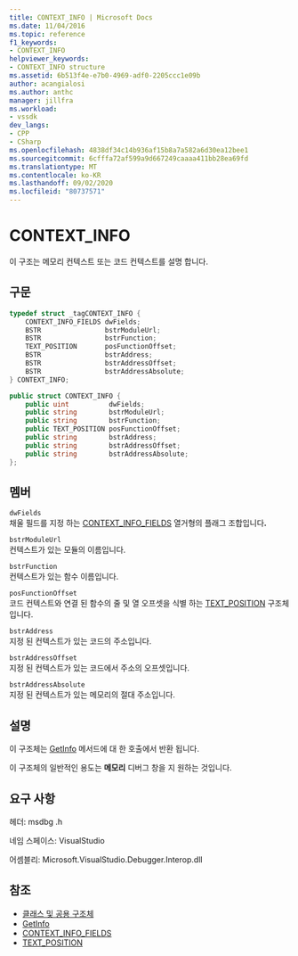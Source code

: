 ```yaml
---
title: CONTEXT_INFO | Microsoft Docs
ms.date: 11/04/2016
ms.topic: reference
f1_keywords:
- CONTEXT_INFO
helpviewer_keywords:
- CONTEXT_INFO structure
ms.assetid: 6b513f4e-e7b0-4969-adf0-2205ccc1e09b
author: acangialosi
ms.author: anthc
manager: jillfra
ms.workload:
- vssdk
dev_langs:
- CPP
- CSharp
ms.openlocfilehash: 4838df34c14b936af15b8a7a582a6d30ea12bee1
ms.sourcegitcommit: 6cfffa72af599a9d667249caaaa411bb28ea69fd
ms.translationtype: MT
ms.contentlocale: ko-KR
ms.lasthandoff: 09/02/2020
ms.locfileid: "80737571"
---
```

# <a name="context_info"></a>CONTEXT_INFO
이 구조는 메모리 컨텍스트 또는 코드 컨텍스트를 설명 합니다.

## <a name="syntax"></a>구문

```cpp
typedef struct _tagCONTEXT_INFO {
    CONTEXT_INFO_FIELDS dwFields;
    BSTR                bstrModuleUrl;
    BSTR                bstrFunction;
    TEXT_POSITION       posFunctionOffset;
    BSTR                bstrAddress;
    BSTR                bstrAddressOffset;
    BSTR                bstrAddressAbsolute;
} CONTEXT_INFO;
```

```csharp
public struct CONTEXT_INFO {
    public uint          dwFields;
    public string        bstrModuleUrl;
    public string        bstrFunction;
    public TEXT_POSITION posFunctionOffset;
    public string        bstrAddress;
    public string        bstrAddressOffset;
    public string        bstrAddressAbsolute;
};
```

## <a name="members"></a>멤버
`dwFields`\
채울 필드를 지정 하는 [CONTEXT_INFO_FIELDS](../../../extensibility/debugger/reference/context-info-fields.md) 열거형의 플래그 조합입니다<strong>.</strong>

`bstrModuleUrl`\
컨텍스트가 있는 모듈의 이름입니다.

`bstrFunction`\
컨텍스트가 있는 함수 이름입니다.

`posFunctionOffset`\
코드 컨텍스트와 연결 된 함수의 줄 및 열 오프셋을 식별 하는 [TEXT_POSITION](../../../extensibility/debugger/reference/text-position.md) 구조체입니다.

`bstrAddress`\
지정 된 컨텍스트가 있는 코드의 주소입니다.

`bstrAddressOffset`\
지정 된 컨텍스트가 있는 코드에서 주소의 오프셋입니다.

`bstrAddressAbsolute`\
지정 된 컨텍스트가 있는 메모리의 절대 주소입니다.

## <a name="remarks"></a>설명
이 구조체는 [GetInfo](../../../extensibility/debugger/reference/idebugmemorycontext2-getinfo.md) 메서드에 대 한 호출에서 반환 됩니다.

이 구조체의 일반적인 용도는 **메모리** 디버그 창을 지 원하는 것입니다.

## <a name="requirements"></a>요구 사항
헤더: msdbg .h

네임 스페이스: VisualStudio

어셈블리: Microsoft.VisualStudio.Debugger.Interop.dll

## <a name="see-also"></a>참조
- [클래스 및 공용 구조체](../../../extensibility/debugger/reference/structures-and-unions.md)
- [GetInfo](../../../extensibility/debugger/reference/idebugmemorycontext2-getinfo.md)
- [CONTEXT_INFO_FIELDS](../../../extensibility/debugger/reference/context-info-fields.md)
- [TEXT_POSITION](../../../extensibility/debugger/reference/text-position.md)
